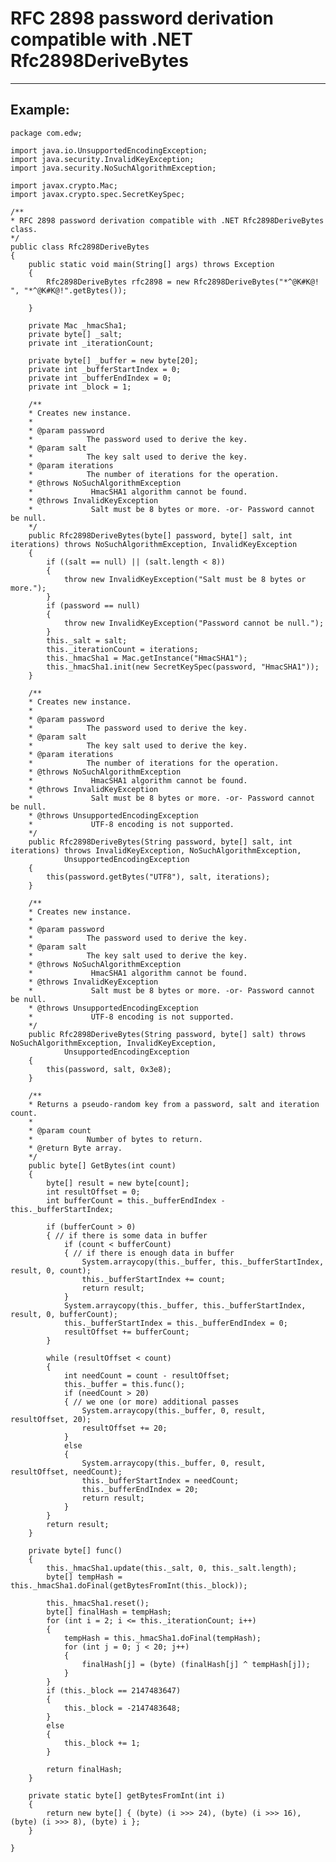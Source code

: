 
# RFC 2898 password derivation compatible with .NET Rfc2898DeriveBytes
-------

## Example:


	package com.edw;

	import java.io.UnsupportedEncodingException;
	import java.security.InvalidKeyException;
	import java.security.NoSuchAlgorithmException;

	import javax.crypto.Mac;
	import javax.crypto.spec.SecretKeySpec;

	/**
	* RFC 2898 password derivation compatible with .NET Rfc2898DeriveBytes class.
	*/
	public class Rfc2898DeriveBytes
	{
		public static void main(String[] args) throws Exception
		{
			Rfc2898DeriveBytes rfc2898 = new Rfc2898DeriveBytes("*^@K#K@!        ", "*^@K#K@!".getBytes());

		}

		private Mac _hmacSha1;
		private byte[] _salt;
		private int _iterationCount;

		private byte[] _buffer = new byte[20];
		private int _bufferStartIndex = 0;
		private int _bufferEndIndex = 0;
		private int _block = 1;

		/**
		* Creates new instance.
		* 
		* @param password
		*            The password used to derive the key.
		* @param salt
		*            The key salt used to derive the key.
		* @param iterations
		*            The number of iterations for the operation.
		* @throws NoSuchAlgorithmException
		*             HmacSHA1 algorithm cannot be found.
		* @throws InvalidKeyException
		*             Salt must be 8 bytes or more. -or- Password cannot be null.
		*/
		public Rfc2898DeriveBytes(byte[] password, byte[] salt, int iterations) throws NoSuchAlgorithmException, InvalidKeyException
		{
			if ((salt == null) || (salt.length < 8))
			{
				throw new InvalidKeyException("Salt must be 8 bytes or more.");
			}
			if (password == null)
			{
				throw new InvalidKeyException("Password cannot be null.");
			}
			this._salt = salt;
			this._iterationCount = iterations;
			this._hmacSha1 = Mac.getInstance("HmacSHA1");
			this._hmacSha1.init(new SecretKeySpec(password, "HmacSHA1"));
		}

		/**
		* Creates new instance.
		* 
		* @param password
		*            The password used to derive the key.
		* @param salt
		*            The key salt used to derive the key.
		* @param iterations
		*            The number of iterations for the operation.
		* @throws NoSuchAlgorithmException
		*             HmacSHA1 algorithm cannot be found.
		* @throws InvalidKeyException
		*             Salt must be 8 bytes or more. -or- Password cannot be null.
		* @throws UnsupportedEncodingException
		*             UTF-8 encoding is not supported.
		*/
		public Rfc2898DeriveBytes(String password, byte[] salt, int iterations) throws InvalidKeyException, NoSuchAlgorithmException,
				UnsupportedEncodingException
		{
			this(password.getBytes("UTF8"), salt, iterations);
		}

		/**
		* Creates new instance.
		* 
		* @param password
		*            The password used to derive the key.
		* @param salt
		*            The key salt used to derive the key.
		* @throws NoSuchAlgorithmException
		*             HmacSHA1 algorithm cannot be found.
		* @throws InvalidKeyException
		*             Salt must be 8 bytes or more. -or- Password cannot be null.
		* @throws UnsupportedEncodingException
		*             UTF-8 encoding is not supported.
		*/
		public Rfc2898DeriveBytes(String password, byte[] salt) throws NoSuchAlgorithmException, InvalidKeyException,
				UnsupportedEncodingException
		{
			this(password, salt, 0x3e8);
		}

		/**
		* Returns a pseudo-random key from a password, salt and iteration count.
		* 
		* @param count
		*            Number of bytes to return.
		* @return Byte array.
		*/
		public byte[] GetBytes(int count)
		{
			byte[] result = new byte[count];
			int resultOffset = 0;
			int bufferCount = this._bufferEndIndex - this._bufferStartIndex;

			if (bufferCount > 0)
			{ // if there is some data in buffer
				if (count < bufferCount)
				{ // if there is enough data in buffer
					System.arraycopy(this._buffer, this._bufferStartIndex, result, 0, count);
					this._bufferStartIndex += count;
					return result;
				}
				System.arraycopy(this._buffer, this._bufferStartIndex, result, 0, bufferCount);
				this._bufferStartIndex = this._bufferEndIndex = 0;
				resultOffset += bufferCount;
			}

			while (resultOffset < count)
			{
				int needCount = count - resultOffset;
				this._buffer = this.func();
				if (needCount > 20)
				{ // we one (or more) additional passes
					System.arraycopy(this._buffer, 0, result, resultOffset, 20);
					resultOffset += 20;
				}
				else
				{
					System.arraycopy(this._buffer, 0, result, resultOffset, needCount);
					this._bufferStartIndex = needCount;
					this._bufferEndIndex = 20;
					return result;
				}
			}
			return result;
		}

		private byte[] func()
		{
			this._hmacSha1.update(this._salt, 0, this._salt.length);
			byte[] tempHash = this._hmacSha1.doFinal(getBytesFromInt(this._block));

			this._hmacSha1.reset();
			byte[] finalHash = tempHash;
			for (int i = 2; i <= this._iterationCount; i++)
			{
				tempHash = this._hmacSha1.doFinal(tempHash);
				for (int j = 0; j < 20; j++)
				{
					finalHash[j] = (byte) (finalHash[j] ^ tempHash[j]);
				}
			}
			if (this._block == 2147483647)
			{
				this._block = -2147483648;
			}
			else
			{
				this._block += 1;
			}

			return finalHash;
		}

		private static byte[] getBytesFromInt(int i)
		{
			return new byte[] { (byte) (i >>> 24), (byte) (i >>> 16), (byte) (i >>> 8), (byte) i };
		}

	}

